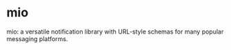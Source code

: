 # mio
mio: a versatile notification library with URL-style schemas for many popular messaging platforms.
